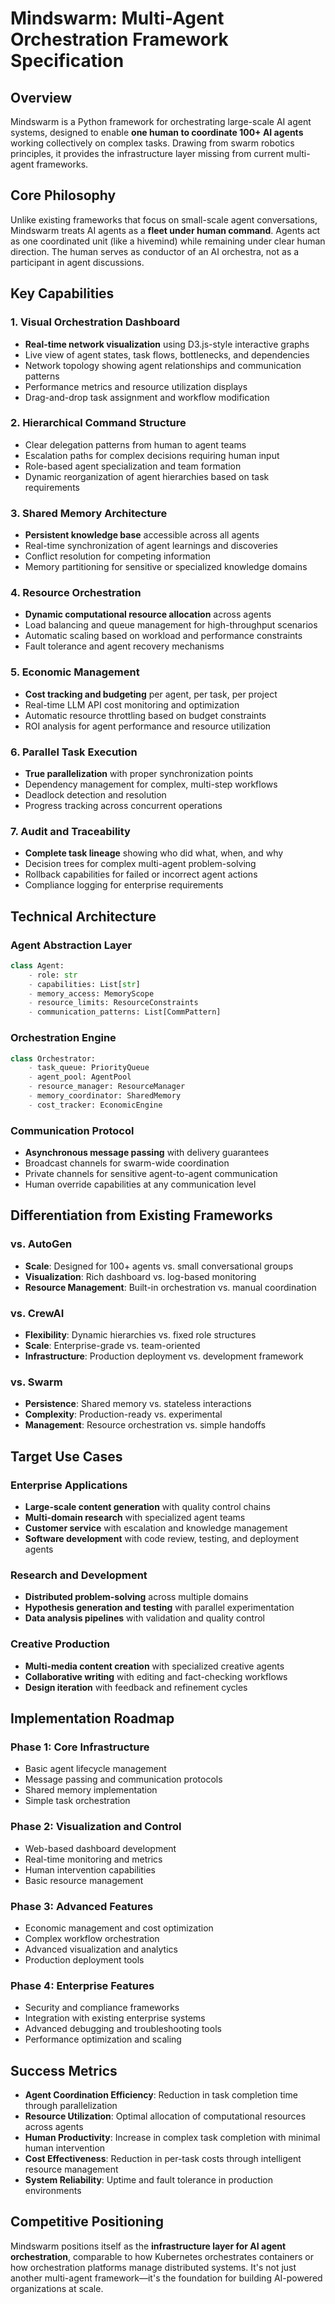 # Mindswarm: Multi-Agent Orchestration Framework Specification

## Overview

Mindswarm is a Python framework for orchestrating large-scale AI agent systems, designed to enable **one human to coordinate 100+ AI agents** working collectively on complex tasks. Drawing from swarm robotics principles, it provides the infrastructure layer missing from current multi-agent frameworks.

## Core Philosophy

Unlike existing frameworks that focus on small-scale agent conversations, Mindswarm treats AI agents as a **fleet under human command**. Agents act as one coordinated unit (like a hivemind) while remaining under clear human direction. The human serves as conductor of an AI orchestra, not as a participant in agent discussions.

## Key Capabilities

### 1. Visual Orchestration Dashboard
- **Real-time network visualization** using D3.js-style interactive graphs
- Live view of agent states, task flows, bottlenecks, and dependencies
- Network topology showing agent relationships and communication patterns
- Performance metrics and resource utilization displays
- Drag-and-drop task assignment and workflow modification

### 2. Hierarchical Command Structure
- Clear delegation patterns from human to agent teams
- Escalation paths for complex decisions requiring human input
- Role-based agent specialization and team formation
- Dynamic reorganization of agent hierarchies based on task requirements

### 3. Shared Memory Architecture
- **Persistent knowledge base** accessible across all agents
- Real-time synchronization of agent learnings and discoveries
- Conflict resolution for competing information
- Memory partitioning for sensitive or specialized knowledge domains

### 4. Resource Orchestration
- **Dynamic computational resource allocation** across agents
- Load balancing and queue management for high-throughput scenarios
- Automatic scaling based on workload and performance constraints
- Fault tolerance and agent recovery mechanisms

### 5. Economic Management
- **Cost tracking and budgeting** per agent, per task, per project
- Real-time LLM API cost monitoring and optimization
- Automatic resource throttling based on budget constraints
- ROI analysis for agent performance and resource utilization

### 6. Parallel Task Execution
- **True parallelization** with proper synchronization points
- Dependency management for complex, multi-step workflows
- Deadlock detection and resolution
- Progress tracking across concurrent operations

### 7. Audit and Traceability
- **Complete task lineage** showing who did what, when, and why
- Decision trees for complex multi-agent problem-solving
- Rollback capabilities for failed or incorrect agent actions
- Compliance logging for enterprise requirements

## Technical Architecture

### Agent Abstraction Layer
```python
class Agent:
    - role: str
    - capabilities: List[str]
    - memory_access: MemoryScope
    - resource_limits: ResourceConstraints
    - communication_patterns: List[CommPattern]
```

### Orchestration Engine
```python
class Orchestrator:
    - task_queue: PriorityQueue
    - agent_pool: AgentPool
    - resource_manager: ResourceManager
    - memory_coordinator: SharedMemory
    - cost_tracker: EconomicEngine
```

### Communication Protocol
- **Asynchronous message passing** with delivery guarantees
- Broadcast channels for swarm-wide coordination
- Private channels for sensitive agent-to-agent communication
- Human override capabilities at any communication level

## Differentiation from Existing Frameworks

### vs. AutoGen
- **Scale**: Designed for 100+ agents vs. small conversational groups
- **Visualization**: Rich dashboard vs. log-based monitoring
- **Resource Management**: Built-in orchestration vs. manual coordination

### vs. CrewAI
- **Flexibility**: Dynamic hierarchies vs. fixed role structures
- **Scale**: Enterprise-grade vs. team-oriented
- **Infrastructure**: Production deployment vs. development framework

### vs. Swarm
- **Persistence**: Shared memory vs. stateless interactions
- **Complexity**: Production-ready vs. experimental
- **Management**: Resource orchestration vs. simple handoffs

## Target Use Cases

### Enterprise Applications
- **Large-scale content generation** with quality control chains
- **Multi-domain research** with specialized agent teams
- **Customer service** with escalation and knowledge management
- **Software development** with code review, testing, and deployment agents

### Research and Development
- **Distributed problem-solving** across multiple domains
- **Hypothesis generation and testing** with parallel experimentation
- **Data analysis pipelines** with validation and quality control

### Creative Production
- **Multi-media content creation** with specialized creative agents
- **Collaborative writing** with editing and fact-checking workflows
- **Design iteration** with feedback and refinement cycles

## Implementation Roadmap

### Phase 1: Core Infrastructure
- Basic agent lifecycle management
- Message passing and communication protocols
- Shared memory implementation
- Simple task orchestration

### Phase 2: Visualization and Control
- Web-based dashboard development
- Real-time monitoring and metrics
- Human intervention capabilities
- Basic resource management

### Phase 3: Advanced Features
- Economic management and cost optimization
- Complex workflow orchestration
- Advanced visualization and analytics
- Production deployment tools

### Phase 4: Enterprise Features
- Security and compliance frameworks
- Integration with existing enterprise systems
- Advanced debugging and troubleshooting tools
- Performance optimization and scaling

## Success Metrics

- **Agent Coordination Efficiency**: Reduction in task completion time through parallelization
- **Resource Utilization**: Optimal allocation of computational resources across agents
- **Human Productivity**: Increase in complex task completion with minimal human intervention
- **Cost Effectiveness**: Reduction in per-task costs through intelligent resource management
- **System Reliability**: Uptime and fault tolerance in production environments

## Competitive Positioning

Mindswarm positions itself as the **infrastructure layer for AI agent orchestration**, comparable to how Kubernetes orchestrates containers or how orchestration platforms manage distributed systems. It's not just another multi-agent framework—it's the foundation for building AI-powered organizations at scale.